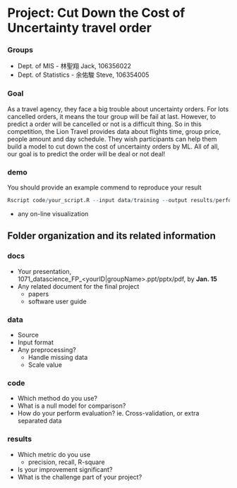 # Project: Cut Down the Cost of Uncertainty travel order

### Groups
* Dept. of MIS - 林聖翔 Jack, 106356022
* Dept. of Statistics - 余佑駿 Steve, 106354005

### Goal
As a travel agency, they face a big trouble about uncertainty orders. For lots cancelled orders, it means the tour group  will be fail at last. However, to predict a order will be cancelled or not is a difficult thing. So in this competition, the Lion Travel provides data about flights  time, group price, people amount and day schedule. They wish participants can help them build a model to cut down the cost of uncertainty orders by ML.
All of all, our goal is to predict the order will be deal or not deal!

### demo 
You should provide an example commend to reproduce your result
```R
Rscript code/your_script.R --input data/training --output results/performance.tsv
```
* any on-line visualization

## Folder organization and its related information

### docs
* Your presentation, 1071_datascience_FP_<yourID|groupName>.ppt/pptx/pdf, by **Jan. 15**
* Any related document for the final project
  * papers
  * software user guide

### data

* Source
* Input format
* Any preprocessing?
  * Handle missing data
  * Scale value

### code

* Which method do you use?
* What is a null model for comparison?
* How do your perform evaluation? ie. Cross-validation, or extra separated data

### results

* Which metric do you use 
  * precision, recall, R-square
* Is your improvement significant?
* What is the challenge part of your project?
